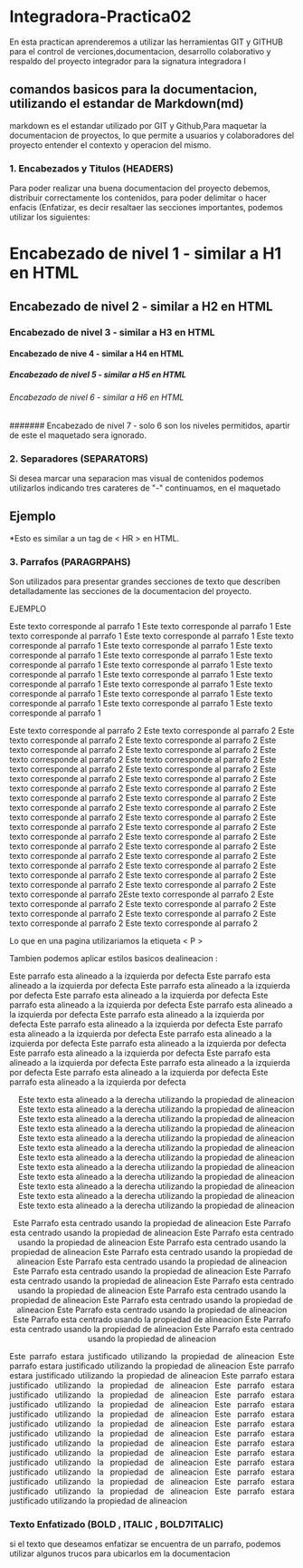 # Integradora-Practica02

En esta practican aprenderemos a utilizar las herramientas GIT y GITHUB para el control de verciones,documentacion, desarrollo colaborativo y respaldo del proyecto integrador para la signatura integradora I

## comandos basicos para la documentacion, utilizando el estandar de Markdown(md)
markdown es el estandar utilizado por GIT y Github,Para maquetar la documentacion de proyectos, lo que permite a usuarios y colaboradores del proyecto entender el contexto y operacion del mismo. 

### 1. Encabezados y Titulos (HEADERS)
Para poder realizar una buena documentacion del proyecto debemos, distribuir correctamente los contenidos, para poder delimitar o hacer enfacis (Enfatizar, es decir resaltaer las secciones importantes, podemos utilizar los siguientes:
# Encabezado de nivel 1 - similar a H1 en HTML
## Encabezado de nivel 2 - similar a H2 en HTML
### Encabezado de nivel 3 - similar a H3 en HTML
#### Encabezado de nive 4 - similar a H4 en HTML
##### Encabezado de nivel 5 - similar a H5 en HTML
###### Encabezado de nivel 6 - similar a H6 en HTML
####### Encabezado de nivel 7 - solo 6 son los niveles permitidos, apartir de este el maquetado sera ignorado.

### 2. Separadores (SEPARATORS)
Si desea marcar una separacion mas visual de contenidos podemos utilizarlos indicando tres carateres de "-" continuamos, en el maquetado

Ejemplo
---

*Esto es similar a un tag de < HR > en HTML.

### 3. Parrafos (PARAGRPAHS)
Son utilizados para presentar grandes secciones de texto que describen detalladamente las secciones de la documentacion del proyecto.

EJEMPLO

Este texto corresponde al parrafo 1 Este texto corresponde al parrafo 1 Este texto corresponde al parrafo 1 Este texto corresponde al parrafo 1 Este texto corresponde al parrafo 1 Este texto corresponde al parrafo 1 Este texto corresponde al parrafo 1 Este texto corresponde al parrafo 1 Este texto corresponde al parrafo 1 Este texto corresponde al parrafo 1 Este texto corresponde al parrafo 1 Este texto corresponde al parrafo 1 Este texto corresponde al parrafo 1 Este texto corresponde al parrafo 1 Este texto corresponde al parrafo 1 Este texto corresponde al parrafo 1 Este texto corresponde al parrafo 1 Este texto corresponde al parrafo 1 Este texto corresponde al parrafo 1

Este texto corresponde al parrafo 2 Este texto corresponde al parrafo 2 Este texto corresponde al parrafo 2 Este texto corresponde al parrafo 2 Este texto corresponde al parrafo 2 Este texto corresponde al parrafo 2 Este texto corresponde al parrafo 2 Este texto corresponde al parrafo 2 Este texto corresponde al parrafo 2 Este texto corresponde al parrafo 2 Este texto corresponde al parrafo 2 Este texto corresponde al parrafo 2 Este texto corresponde al parrafo 2 Este texto corresponde al parrafo 2 Este texto corresponde al parrafo 2 Este texto corresponde al parrafo 2 Este texto corresponde al parrafo 2 Este texto corresponde al parrafo 2 Este texto corresponde al parrafo 2 Este texto corresponde al parrafo 2 Este texto corresponde al parrafo 2 Este texto corresponde al parrafo 2 Este texto corresponde al parrafo 2 Este texto corresponde al parrafo 2 Este texto corresponde al parrafo 2 Este texto corresponde al parrafo 2 Este texto corresponde al parrafo 2 Este texto corresponde al parrafo 2 Este texto corresponde al parrafo 2 Este texto corresponde al parrafo 2 Este texto corresponde al parrafo 2 Este texto corresponde al parrafo 2 Este texto corresponde al parrafo 2 Este texto corresponde al parrafo 2 Este texto corresponde al parrafo 2Este texto corresponde al parrafo 2 Este texto corresponde al parrafo 2 Este texto corresponde al parrafo 2 Este texto corresponde al parrafo 2 Este texto corresponde al parrafo 2 Este texto corresponde al parrafo 2 Este texto corresponde al parrafo 2

Lo que en una pagina utilizariamos la etiqueta < P >

Tambien podemos aplicar estilos basicos dealineacion :

Este parrafo esta alineado a la izquierda por defecta Este parrafo esta alineado a la izquierda por defecta Este parrafo esta alineado a la izquierda por defecta Este parrafo esta alineado a la izquierda por defecta Este parrafo esta alineado a la izquierda por defecta Este parrafo esta alineado a la izquierda por defecta Este parrafo esta alineado a la izquierda por defecta Este parrafo esta alineado a la izquierda por defecta Este parrafo esta alineado a la izquierda por defecta Este parrafo esta alineado a la izquierda por defecta Este parrafo esta alineado a la izquierda por defecta Este parrafo esta alineado a la izquierda por defecta Este parrafo esta alineado a la izquierda por defecta Este parrafo esta alineado a la izquierda por defecta Este parrafo esta alineado a la izquierda por defecta Este parrafo esta alineado a la izquierda por defecta

<p align="right">
Este texto esta alineado a la derecha utilizando la propiedad de alineacion Este texto esta alineado a la derecha utilizando la propiedad de alineacion Este texto esta alineado a la derecha utilizando la propiedad de alineacion Este texto esta alineado a la derecha utilizando la propiedad de alineacion Este texto esta alineado a la derecha utilizando la propiedad de alineacion Este texto esta alineado a la derecha utilizando la propiedad de alineacion Este texto esta alineado a la derecha utilizando la propiedad de alineacion Este texto esta alineado a la derecha utilizando la propiedad de alineacion Este texto esta alineado a la derecha utilizando la propiedad de alineacion Este texto esta alineado a la derecha utilizando la propiedad de alineacion Este texto esta alineado a la derecha utilizando la propiedad de alineacion Este texto esta alineado a la derecha utilizando la propiedad de alineacion
<p/>

<p align="center">
Este Parrafo esta centrado usando la propiedad de alineacion Este Parrafo esta centrado usando la propiedad de alineacion Este Parrafo esta centrado usando la propiedad de alineacion Este Parrafo esta centrado usando la propiedad de alineacion Este Parrafo esta centrado usando la propiedad de alineacion Este Parrafo esta centrado usando la propiedad de alineacion Este Parrafo esta centrado usando la propiedad de alineacion Este Parrafo esta centrado usando la propiedad de alineacion Este Parrafo esta centrado usando la propiedad de alineacion Este Parrafo esta centrado usando la propiedad de alineacion Este Parrafo esta centrado usando la propiedad de alineacion Este Parrafo esta centrado usando la propiedad de alineacion Este Parrafo esta centrado usando la propiedad de alineacion Este Parrafo esta centrado usando la propiedad de alineacion Este Parrafo esta centrado usando la propiedad de alineacion
<p/>

<p align="justify">
Este parrafo estara justificado utilizando la propiedad de alineacion Este parrafo estara justificado utilizando la propiedad de alineacion Este parrafo estara justificado utilizando la propiedad de alineacion Este parrafo estara justificado utilizando la propiedad de alineacion Este parrafo estara justificado utilizando la propiedad de alineacion Este parrafo estara justificado utilizando la propiedad de alineacion Este parrafo estara justificado utilizando la propiedad de alineacion Este parrafo estara justificado utilizando la propiedad de alineacion Este parrafo estara justificado utilizando la propiedad de alineacion Este parrafo estara justificado utilizando la propiedad de alineacion Este parrafo estara justificado utilizando la propiedad de alineacion Este parrafo estara justificado utilizando la propiedad de alineacion Este parrafo estara justificado utilizando la propiedad de alineacion Este parrafo estara justificado utilizando la propiedad de alineacion Este parrafo estara justificado utilizando la propiedad de alineacion Este parrafo estara justificado utilizando la propiedad de alineacion 

### Texto Enfatizado (BOLD , ITALIC , BOLD7ITALIC)

si el texto que deseamos enfatizar se encuentra de un  parrafo, podemos utilizar algunos trucos para ubicarlos em la documentacion 

















